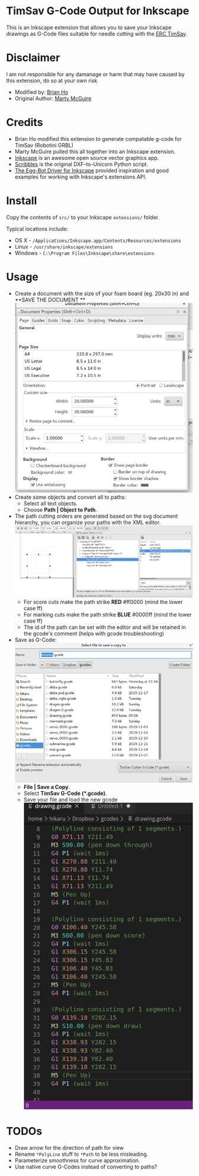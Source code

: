 TimSav G-Code Output for Inkscape
===========================================

This is an Inkscape extension that allows you to save your Inkscape drawings as
G-Code files suitable for needle cutting with the [ERC TimSav](https://www.thingiverse.com/thing:3951161).

Disclaimer
===========================================
I am not responsible for any damanage or harm that may have caused by this extension, do so at your own risk

* Modified by: [Brian Ho](http://github.com/kawateihikaru)
* Original Author: [Marty McGuire](http://github.com/martymcguire)

Credits
=======

* Brian Ho modified this extension to generate compatable g-code for TimSav (Robotini GRBL)  
* Marty McGuire pulled this all together into an Inkscape extension.
* [Inkscape](http://www.inkscape.org/) is an awesome open source vector graphics app.
* [Scribbles](https://github.com/makerbot/Makerbot/tree/master/Unicorn/Scribbles%20Scripts) is the original DXF-to-Unicorn Python script.
* [The Egg-Bot Driver for Inkscape](http://code.google.com/p/eggbotcode/) provided inspiration and good examples for working with Inkscape's extensions API.

Install
=======

Copy the contents of `src/` to your Inkscape `extensions/` folder.

Typical locations include:

* OS X - `/Applications/Inkscape.app/Contents/Resources/extensions`
* Linux - `/usr/share/inkscape/extensions`
* Windows - `C:\Program Files\Inkscape\share\extensions`

Usage
=====

* Create a document with the size of your foam board (eg. 20x30 in)  and **SAVE THE DOCUMENT **
    ![Document Property](doc/image1.png)
* Create some objects and convert all to paths:
	* Select all text objects.
	* Choose **Path | Object to Path**.
* The path cutting orders are generated based on the svg document hierarchy, you can organize your paths with the XML editor.
    ![Document Property](doc/image2.png)
    * For score cuts make the path strike **RED** #ff0000 (mind the lower case ff)
    * For marking cuts make the path strike **BLUE** #0000ff (mind the lower case ff)
    * The id of the path can be set with the editor and will be retained in the gcode's comment (helps with gcode troubleshooting)
* Save as G-Code:
    ![Document Property](doc/image3.png)
	* **File | Save a Copy**.
	* Select **TimSav G-Code (\*.gcode)**.
	* Save your file and load the new gcode
	![Document Property](doc/image4.png)

TODOs
=====
* Draw arrow for the direction of path for view
* Rename `*PolyLine` stuff to `*Path` to be less misleading.
* Parameterize smoothness for curve approximation.
* Use native curve G-Codes instead of converting to paths?
